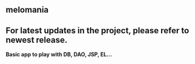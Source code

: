 ## melomania

## For latest updates in the project, please refer to newest release.

**Basic app to play with DB, DAO, JSP, EL...**

